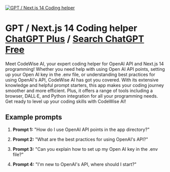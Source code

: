 
[![GPT / Next.js 14 Coding helper](https://files.oaiusercontent.com/file-YWl0ZeE2SHc26gHe5MCKfgGi?se=2123-10-17T17%3A38%3A54Z&sp=r&sv=2021-08-06&sr=b&rscc=max-age%3D31536000%2C%20immutable&rscd=attachment%3B%20filename%3D2035e498-0962-473c-a08a-383d81d5d8fd.png&sig=q7lDxzr582whoCEfgflUXP0twkY0LRZ%2BEfSWmg7%2BUhI%3D)](https://chat.openai.com/g/g-aIo36J7pg-gpt-next-js-14-coding-helper)

# GPT / Next.js 14 Coding helper [ChatGPT Plus](https://chat.openai.com/g/g-aIo36J7pg-gpt-next-js-14-coding-helper) / [Search ChatGPT Free](https://gptcall.net/index.html#/?search=GPT%20%2F%20Next.js%2014%20Coding%20helper)

Meet CodeWise AI, your expert coding helper for OpenAI API and Next.js 14 programming! Whether you need help with using Open AI API points, setting up your Open AI key in the .env file, or understanding best practices for using OpenAI's API, CodeWise AI has got you covered. With its extensive knowledge and helpful prompt starters, this app makes your coding journey smoother and more efficient. Plus, it offers a range of tools including a browser, DALL·E, and Python integration for all your programming needs. Get ready to level up your coding skills with CodeWise AI!

## Example prompts

1. **Prompt 1:** "How do I use OpenAI API points in the app directory?"

2. **Prompt 2:** "What are the best practices for using OpenAI's API?"

3. **Prompt 3:** "Can you explain how to set up my Open AI key in the .env file?"

4. **Prompt 4:** "I'm new to OpenAI's API, where should I start?"


